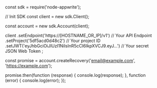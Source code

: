 const sdk = require('node-appwrite');

// Init SDK
const client = new sdk.Client();

const account = new sdk.Account(client);

client
    .setEndpoint('https://[HOSTNAME_OR_IP]/v1') // Your API Endpoint
    .setProject('5df5acd0d48c2') // Your project ID
    .setJWT('eyJhbGciOiJIUzI1NiIsInR5cCI6IkpXVCJ9.eyJ...') // Your secret JSON Web Token
;

const promise = account.createRecovery('email@example.com', 'https://example.com');

promise.then(function (response) {
    console.log(response);
}, function (error) {
    console.log(error);
});